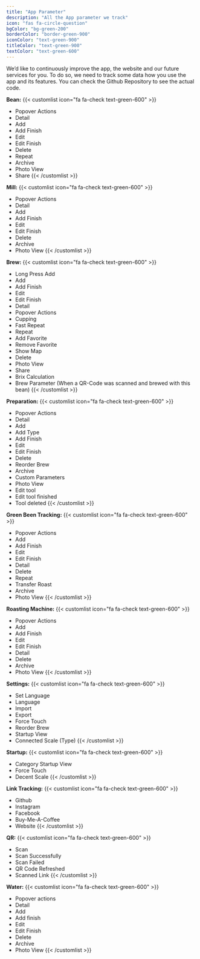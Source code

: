 ```yaml
---
title: "App Parameter"
description: "All the App parameter we track"
icon: "fas fa-circle-question"
bgColor: "bg-green-200"
borderColor: "border-green-900"
iconColor: "text-green-900"
titleColor: "text-green-900"
textColor: "text-green-600"
---
```


We’d like to continuously improve the app, the website and our future services for you. To do so, we need to track some data how you use the app and its features. You can check the Github Repository to see the actual code.

**Bean:**
{{< customlist icon="fa fa-check text-green-600" >}}
- Popover Actions
- Detail
- Add
- Add Finish
- Edit
- Edit Finish
- Delete
- Repeat
- Archive
- Photo View
- Share
{{< /customlist >}}

**Mill:**
{{< customlist icon="fa fa-check text-green-600" >}}
- Popover Actions
- Detail
- Add
- Add Finish
- Edit
- Edit Finish
- Delete
- Archive
- Photo View
{{< /customlist >}}

**Brew:**
{{< customlist icon="fa fa-check text-green-600" >}}
- Long Press Add
- Add
- Add Finish
- Edit
- Edit Finish
- Detail
- Popover Actions
- Cupping
- Fast Repeat
- Repeat
- Add Favorite
- Remove Favorite
- Show Map
- Delete
- Photo View
- Share
- Brix Calculation
- Brew Parameter (When a QR-Code was scanned and brewed with this bean)
{{< /customlist >}}

**Preparation:**
{{< customlist icon="fa fa-check text-green-600" >}}
- Popover Actions
- Detail
- Add
- Add Type
- Add Finish
- Edit
- Edit Finish
- Delete
- Reorder Brew
- Archive
- Custom Parameters
- Photo View
- Edit tool
- Edit tool finished
- Tool deleted
{{< /customlist >}}

**Green Been Tracking:**
{{< customlist icon="fa fa-check text-green-600" >}}
- Popover Actions
- Add
- Add Finish
- Edit
- Edit Finish
- Detail
- Delete
- Repeat
- Transfer Roast
- Archive
- Photo View
{{< /customlist >}}

**Roasting Machine:**
{{< customlist icon="fa fa-check text-green-600" >}}
- Popover Actions
- Add
- Add Finish
- Edit
- Edit Finish
- Detail
- Delete
- Archive
- Photo View
{{< /customlist >}}

**Settings:**
{{< customlist icon="fa fa-check text-green-600" >}}
- Set Language
- Language
- Import
- Export
- Force Touch
- Reorder Brew
- Startup View
- Connected Scale (Type)
{{< /customlist >}}

**Startup:**
{{< customlist icon="fa fa-check text-green-600" >}}
- Category Startup View
- Force Touch
- Decent Scale‍
{{< /customlist >}}

**Link Tracking:**
{{< customlist icon="fa fa-check text-green-600" >}}
- Github
- Instagram
- Facebook
- Buy-Me-A-Coffee
- Website
{{< /customlist >}}

**QR:**
{{< customlist icon="fa fa-check text-green-600" >}}
- Scan
- Scan Successfully
- Scan Failed
- QR Code Refreshed
- Scanned Link
{{< /customlist >}}

**Water:**
{{< customlist icon="fa fa-check text-green-600" >}}
- Popover actions
- Detail
- Add
- Add finish
- Edit
- Edit Finish
- Delete
- Archive
- Photo View
{{< /customlist >}}

